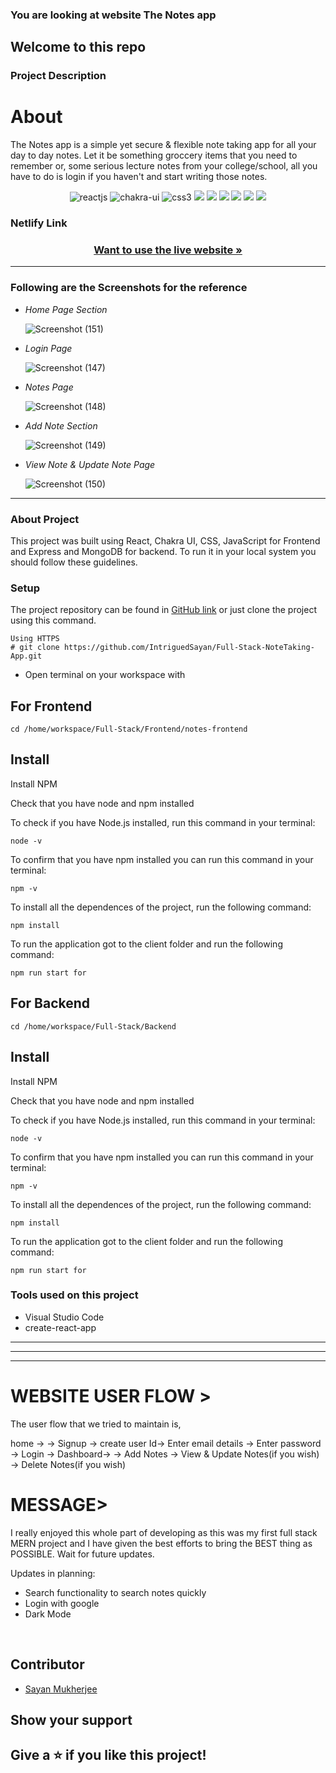 ###  You are looking at website <span>The Notes app<span>

 <h2>Welcome to this repo</h2>

 ### Project Description
 <h1>About </h1>
 The Notes app is a simple yet secure & flexible note taking app for all your day to day notes. Let it be something groccery items that you need to remember or, some serious lecture notes from your college/school, all you have to do is login if you haven't and start writing those notes.
 
 <p align="center">
    <img src="https://img.shields.io/badge/React-20232A?style=for-the-badge&logo=react&logoColor=61DAFB" alt="reactjs" />
    <img src="https://img.shields.io/badge/Chakra%20UI-3bc7bd?style=for-the-badge&logo=chakraui&logoColor=white" alt="chakra-ui"/>
    <img src="https://img.shields.io/badge/CSS3-1572B6?style=for-the-badge&logo=css3&logoColor=white" alt="css3"/>   
    <img src="https://img.shields.io/badge/NPM-%23000000.svg?style=for-the-badge&logo=npm&logoColor=white" />
    <img src="https://img.shields.io/badge/html-%2320232a.svg?style=for-the-badge&logo=HTML&logoColor=%2361DAFB" />
    <img src="https://img.shields.io/badge/CSS-%2320232a.svg?style=for-the-badge&logo=CSS&logoColor=%2361DAFB" />
    <img src="https://img.shields.io/badge/JS-%2320232a.svg?style=for-the-badge&logo=CSS&logoColor=%2361DAFB" />
    <img src="https://img.shields.io/badge/EXPRESS-%2320232a.svg?style=for-the-badge&logo=CSS&logoColor=%2361DAFB" />
    <img src="https://img.shields.io/badge/MongoDB-%2320232a.svg?style=for-the-badge&logo=CSS&logoColor=%2361DAFB" />
</p>
 

 
 ### Netlify Link
 
<h3 align="center"><a href="https://sayannotes-app.netlify.app/"><strong>Want to use the live website »</strong></a></h3>

---


 

 
 
 ### Following are the Screenshots for the reference

- *Home Page Section*

  ![Screenshot (151)](https://user-images.githubusercontent.com/101392591/196043710-28c21a0f-37c2-4500-914d-0e23afd428d1.png)

- *Login Page*

  ![Screenshot (147)](https://user-images.githubusercontent.com/101392591/196043479-39502424-bf84-42d6-8bd7-f760772bdc8c.png)


- *Notes Page*

  ![Screenshot (148)](https://user-images.githubusercontent.com/101392591/196043819-5d018d2c-e978-426a-9518-5d7f9438c768.png)


- *Add Note Section*

  ![Screenshot (149)](https://user-images.githubusercontent.com/101392591/196043484-9a915ed4-157a-435c-99f9-015dc05aea2d.png)


- *View Note & Update Note Page*

  ![Screenshot (150)](https://user-images.githubusercontent.com/101392591/196043487-5f67d507-030b-4f45-9b4e-ba3fccc2efa8.png)





---

### About Project

This project was built using React, Chakra UI, CSS, JavaScript for Frontend and Express and MongoDB for backend. To run it in your local system you should follow these guidelines.

### Setup


The project repository can be found in [GitHub link](https://github.com/IntriguedSayan/Yoox-clone.git) or just clone the project using this command. 


```
Using HTTPS
# git clone https://github.com/IntriguedSayan/Full-Stack-NoteTaking-App.git
```

+ Open terminal on your workspace with

## For Frontend
```
cd /home/workspace/Full-Stack/Frontend/notes-frontend
```


## Install

Install NPM

Check that you have node and npm installed

To check if you have Node.js installed, run this command in your terminal:


```
node -v
```

To confirm that you have npm installed you can run this command in your terminal:


```
npm -v
```


To install all the dependences of the project, run the following command:


```
npm install
```


To run the application got to the client folder and run the following command:

```
npm run start for 
```

## For Backend
```
cd /home/workspace/Full-Stack/Backend
```


## Install

Install NPM

Check that you have node and npm installed

To check if you have Node.js installed, run this command in your terminal:


```
node -v
```

To confirm that you have npm installed you can run this command in your terminal:


```
npm -v
```


To install all the dependences of the project, run the following command:


```
npm install
```


To run the application got to the client folder and run the following command:

```
npm run start for 
```


### Tools used on this project

- Visual Studio Code
- create-react-app


---

------


------
 
<h1>WEBSITE USER FLOW ></h1>

The user flow that we tried to maintain is,

home -> -> Signup -> create user Id-> Enter email details -> 
Enter password -> Login -> Dashboard-> -> Add Notes -> View & Update Notes(if you wish) -> Delete Notes(if you wish)

 <h1>MESSAGE></h1>
 I really enjoyed this whole part of developing as this was my first full stack MERN project and I have given the best efforts to bring the BEST thing as POSSIBLE.
 Wait for future updates.

 Updates in planning:
 - Search functionality to search notes quickly
 - Login with google
 - Dark Mode

<br/>

## Contributor
- [Sayan Mukherjee](https://github.com/IntriguedSayan)



## Show your support

Give a ⭐ if you like this project!
---

